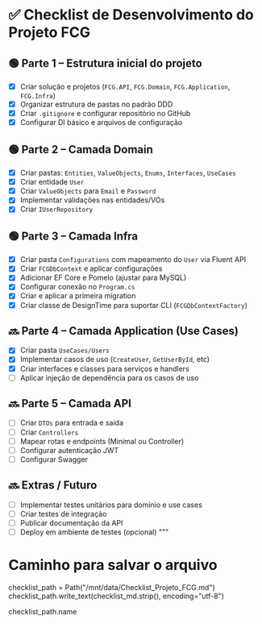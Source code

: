 # ✅ Checklist de Desenvolvimento do Projeto FCG

## 🟢 Parte 1 – Estrutura inicial do projeto
- [x] Criar solução e projetos (`FCG.API`, `FCG.Domain`, `FCG.Application`, `FCG.Infra`)
- [x] Organizar estrutura de pastas no padrão DDD
- [x] Criar `.gitignore` e configurar repositório no GitHub
- [x] Configurar DI básico e arquivos de configuração

## 🟢 Parte 2 – Camada Domain
- [x] Criar pastas: `Entities`, `ValueObjects`, `Enums`, `Interfaces`, `UseCases`
- [x] Criar entidade `User`
- [x] Criar `ValueObjects` para `Email` e `Password`
- [x] Implementar validações nas entidades/VOs
- [x] Criar `IUserRepository`

## 🟢 Parte 3 – Camada Infra
- [x] Criar pasta `Configurations` com mapeamento do `User` via Fluent API
- [x] Criar `FCGDbContext` e aplicar configurações
- [x] Adicionar EF Core e Pomelo (ajustar para MySQL)
- [x] Configurar conexão no `Program.cs`
- [x] Criar e aplicar a primeira migration
- [x] Criar classe de DesignTime para suportar CLI (`FCGDbContextFactory`)

## 🔜 Parte 4 – Camada Application (Use Cases)
- [x] Criar pasta `UseCases/Users`
- [x] Implementar casos de uso (`CreateUser`, `GetUserById`, etc)
- [x] Criar interfaces e classes para serviços e handlers
- [ ] Aplicar injeção de dependência para os casos de uso

## 🔜 Parte 5 – Camada API
- [ ] Criar `DTOs` para entrada e saída
- [ ] Criar `Controllers`
- [ ] Mapear rotas e endpoints (Minimal ou Controller)
- [ ] Configurar autenticação JWT
- [ ] Configurar Swagger

## 🔜 Extras / Futuro
- [ ] Implementar testes unitários para domínio e use cases
- [ ] Criar testes de integração
- [ ] Publicar documentação da API
- [ ] Deploy em ambiente de testes (opcional)
"""

# Caminho para salvar o arquivo
checklist_path = Path("/mnt/data/Checklist_Projeto_FCG.md")
checklist_path.write_text(checklist_md.strip(), encoding="utf-8")

checklist_path.name
